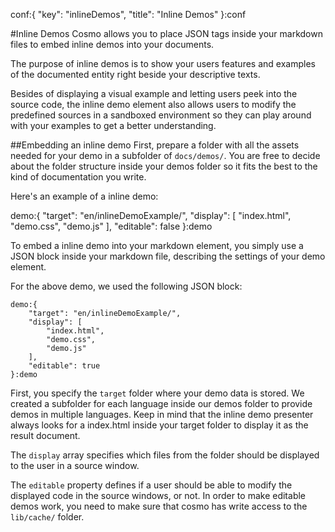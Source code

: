 conf:{
    "key": "inlineDemos",
    "title": "Inline Demos"
}:conf

#Inline Demos
Cosmo allows you to place JSON tags inside your markdown files to embed inline demos into
your documents.

The purpose of inline demos is to show your users features and examples of the documented
entity right beside your descriptive texts.

Besides of displaying a visual example and letting users peek into the source code, the
inline demo element also allows users to modify the predefined sources in a sandboxed
environment so they can play around with your examples to get a better understanding.


##Embedding an inline demo
First, prepare a folder with all the assets needed for your demo in a subfolder of `docs/demos/`.
You are free to decide about the folder structure inside your demos folder so it fits the best
to the kind of documentation you write.

Here's an example of a inline demo:

demo:{
    "target": "en/inlineDemoExample/",
    "display": [
        "index.html",
        "demo.css",
        "demo.js"
    ],
    "editable": false
}:demo

To embed a inline demo into your markdown element, you simply use a JSON block inside
your markdown file, describing the settings of your demo element.

For the above demo, we used the following JSON block:

    demo:{
        "target": "en/inlineDemoExample/",
        "display": [
            "index.html",
            "demo.css",
            "demo.js"
        ],
        "editable": true
    }:demo

First, you specify the `target` folder where your demo data is stored. We created a subfolder
for each language inside our demos folder to provide demos in multiple languages. Keep in mind
that the inline demo presenter always looks for a index.html inside your target folder to display
it as the result document.

The `display` array specifies which files from the folder should be displayed to the user
in a source window.

The `editable` property defines if a user should be able to modify the displayed code in the
source windows, or not. In order to make editable demos work, you need to make sure that cosmo
has write access to the `lib/cache/` folder.

